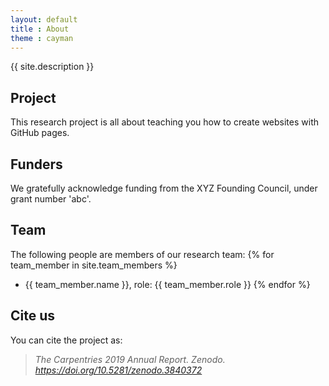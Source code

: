```yaml
---
layout: default 
title : About
theme : cayman
---
```

{{ site.description }}
## Project
This research project is all about teaching you how to create websites with GitHub pages.

## Funders
We gratefully acknowledge funding from the XYZ Founding Council, under grant number 'abc'.

## Team

 The following people are members of our research team:
 {% for team_member in site.team_members %}
 - {{ team_member.name }}, role: {{ team_member.role }}
 {% endfor %}
 
## Cite us
You can cite the project as:

> *The Carpentries 2019 Annual Report. Zenodo. https://doi.org/10.5281/zenodo.3840372*

